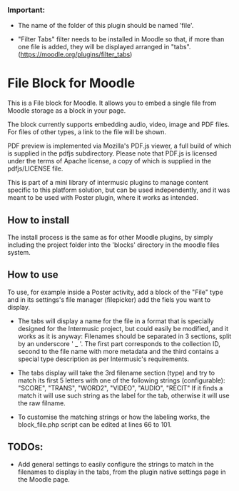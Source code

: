 ### Important: 
 - The name of the folder of this plugin should be named 'file'.

 - "Filter Tabs" filter needs to be installed in Moodle so that, if more than one file is added, they will be displayed arranged in "tabs". (https://moodle.org/plugins/filter_tabs)




File Block for Moodle
=====================

This is a File block for Moodle. It allows you to embed a single file from Moodle storage as a block in your page.

The block currently supports embedding audio, video, image and PDF files. For files of other types, a link to the file will be shown.

PDF preview is implemented via Mozilla's PDF.js viewer, a full build of which is supplied in the pdfjs subdirectory. Please note that PDF.js is licensed under the terms of Apache license, a copy of which is supplied in the pdfjs/LICENSE file.

This is part of a mini library of intermusic plugins to manage content specific to this platform solution, but can be used independently, and it was meant to be used with Poster plugin, where it works as intended. 


## How to install
The install process is the same as for other Moodle plugins, by simply including the project folder into the 'blocks' directory in the moodle files system. 

## How to use
To use, for example inside a Poster activity, add a block of the "File" type and in its settings's file manager (filepicker) add the fiels you want to display. 

 - The tabs will display a name for the file in a format that is specially designed for the Intermusic project, but could easily be modified, and it works as it is anyway: Filenames should be separated in 3 sections, split by an underscore ' _ '. The first part corresponds to the collection ID, second to the file name with more metadata and the third contains a special type description as per Intermusic's requirements. 

 - The tabs display will take the 3rd filename section (type) and try to match its first 5 letters with one of the following strings (configurable):
 			"SCORE",
            "TRANS",
            "WORD2",
            "VIDEO",
            "AUDIO",
            "RECIT"
    If it finds a match it will use such string as the label for the tab, otherwise it will use the raw filname. 


- To customise the matching strings or how the labeling works, the block_file.php script can be edited at lines 66 to 101. 



## TODOs:
- Add general settings to easily configure the strings to match in the filenames to display in the tabs, from the plugin native settings page in the Moodle page. 